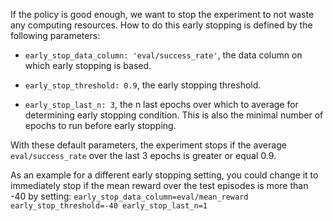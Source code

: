 If the policy is good enough, we want to stop the experiment to not waste any computing resources. How to do this early stopping is defined by the following parameters:

- `early_stop_data_column: 'eval/success_rate'`, 
the data column on which early stopping is based.

- `early_stop_threshold: 0.9`, 
the early stopping threshold.

- `early_stop_last_n: 3`,
the n last epochs over which to average for determining early stopping condition. This is also the minimal number of epochs to run before early stopping.

With these default parameters, the experiment stops if the average `eval/success_rate` over the last 3 epochs is greater or equal 0.9.

As an example for a different early stopping setting, you could change it to immediately stop if the mean reward over the test episodes is more than -40 by setting: `early_stop_data_column=eval/mean_reward early_stop_threshold=-40 early_stop_last_n=1`